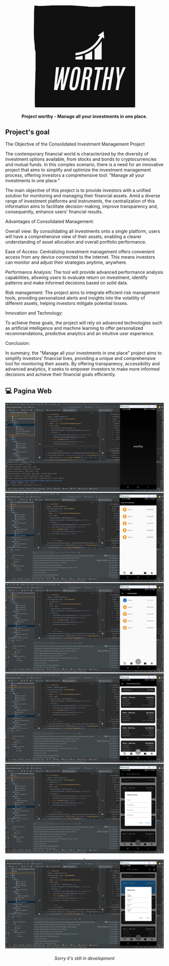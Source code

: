 <h4 align="center">
    <img src="assets/images/readme/logo.png"/>
    <br>
    <br>
    Project worthy - Manage all your investments in one place.
</h4>

## Project's goal

The Objective of the Consolidated Investment Management Project

The contemporary financial world is characterized by the diversity of investment options available,
from stocks and bonds to cryptocurrencies and mutual funds. In this complex scenario, there is a need
for an innovative project that aims to simplify and optimize the investment management process,
offering investors a comprehensive tool: "Manage all your investments in one place."

The main objective of this project is to provide investors with a unified solution for monitoring and managing their financial assets.
Amid a diverse range of investment platforms and instruments, the centralization of this information aims to facilitate decision-making,
improve transparency and, consequently, enhance users' financial results.

Advantages of Consolidated Management:

Overall view:
By consolidating all investments onto a single platform, users will have a comprehensive view of their assets,
enabling a clearer understanding of asset allocation and overall portfolio performance.

Ease of Access:
Centralizing investment management offers convenient access from any device connected to the internet.
This means investors can monitor and adjust their strategies anytime, anywhere.

Performance Analysis:
The tool will provide advanced performance analysis capabilities, allowing users to evaluate return on investment,
identify patterns and make informed decisions based on solid data.

Risk management:
The project aims to integrate efficient risk management tools, providing personalized alerts and insights into the volatility of different assets,
helping investors mitigate potential losses.

Innovation and Technology:

To achieve these goals, the project will rely on advanced technologies such as artificial intelligence
and machine learning to offer personalized recommendations, predictive analytics and an intuitive user experience.

Conclusion:

In summary, the "Manage all your investments in one place" project aims to simplify investors' financial lives,
providing a unique and comprehensive tool for monitoring their assets. By offering transparency,
accessibility and advanced analytics, it seeks to empower investors to make more informed decisions and achieve their financial goals efficiently.

## :computer: Pagina Web

<p align="center">
    <img src="assets/images/readme/splash_page.png" alt="Page Splash"/>  
    <img src="assets/images/readme/home_page.png" alt="Page Home"/>
    <img src="assets/images/readme/add_home_page.png" alt="Page Add Home"/>
    <img src="assets/images/readme/active_page.png" alt="Page Active"/>
    <img src="assets/images/readme/add_active_page.png" alt="Page Add Active"/>,
    <img src="assets/images/readme/edit_active_page.png" alt="Page Edit Active"/>
</p>

<h6 align="center">Sorry it's still in development</h6>